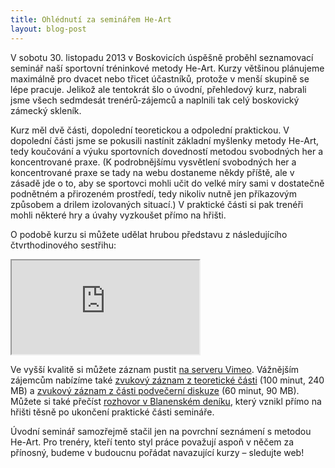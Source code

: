 ```yaml
---
title: Ohlédnutí za seminářem He-Art
layout: blog-post
---
```


V sobotu 30. listopadu 2013 v Boskovicích úspěšně proběhl seznamovací seminář
naší sportovní tréninkové metody He-Art. Kurzy většinou plánujeme maximálně pro
dvacet nebo třicet účastníků, protože v menší skupině se lépe pracuje. Jelikož
ale tentokrát šlo o úvodní, přehledový kurz, nabrali jsme všech sedmdesát
trenérů-zájemců a naplnili tak celý boskovický zámecký skleník.

Kurz měl dvě části, dopolední teoretickou a odpolední praktickou. V dopolední
části jsme se pokusili nastínit základní myšlenky metody He-Art, tedy koučování
a výuku sportovních dovedností metodou svobodných her a koncentrované praxe.
(K podrobnějšímu vysvětlení svobodných her a koncentrované praxe se tady na
webu dostaneme někdy příště, ale v zásadě jde o to, aby se sportovci mohli učit
do velké míry sami v dostatečně podnětném a přirozeném prostředí, tedy nikoliv
nutně jen příkazovým způsobem a drilem izolovaných situací.) V praktické části
si pak trenéři mohli některé hry a úvahy vyzkoušet přímo na hřišti.

O podobě kurzu si můžete udělat hrubou představu z následujícího
čtvrthodinového sestřihu:

<div class="flex-video widescreen vimeo">
<iframe src="http://player.vimeo.com/video/80990031?title=0&amp;byline=0&amp;portrait=0"> </iframe>
</div>

Ve vyšší kvalitě si můžete záznam pustit [na serveru Vimeo][vimeo]. Vážnějším
zájemcům nabízíme také [zvukový záznam z teoretické části][teorie] (100 minut,
240 MB) a [zvukový záznam z části podvečerní diskuze][diskuze] (60 minut, 90
MB). Můžete si také přečíst [rozhovor v Blanenském deníku][denik], který vznikl
přímo na hřišti těsně po ukončení praktické části semináře.

Úvodní seminář samozřejmě stačil jen na povrchní seznámení s metodou He-Art.
Pro trenéry, kteří tento styl práce považují aspoň v něčem za přínosný, budeme
v budoucnu pořádat navazující kurzy – sledujte web!

[teorie]: http://data.zijemehrou.cz/seminar/teorie.mp3
[diskuze]: http://data.zijemehrou.cz/seminar/diskuze.mp3
[denik]: http://goo.gl/hVh7c2
[vimeo]: https://vimeo.com/80990031
